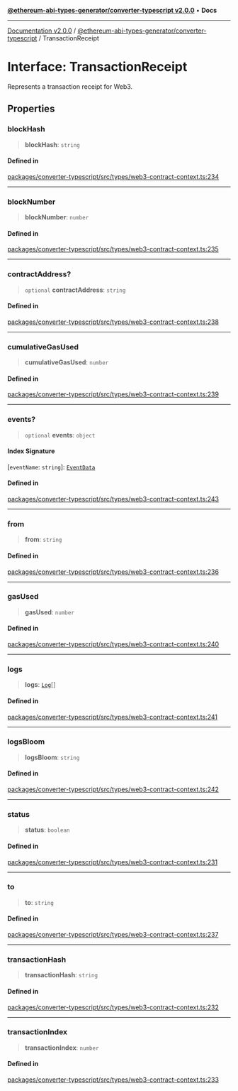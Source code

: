 [**@ethereum-abi-types-generator/converter-typescript v2.0.0**](../README.md) • **Docs**

***

[Documentation v2.0.0](../../../packages.md) / [@ethereum-abi-types-generator/converter-typescript](../README.md) / TransactionReceipt

# Interface: TransactionReceipt

Represents a transaction receipt for Web3.

## Properties

### blockHash

> **blockHash**: `string`

#### Defined in

[packages/converter-typescript/src/types/web3-contract-context.ts:234](https://github.com/niZmosis/ethereum-abi-types-generator/blob/34014c6ac1a58a7622fbd21e7421270aae38bf36/packages/converter-typescript/src/types/web3-contract-context.ts#L234)

***

### blockNumber

> **blockNumber**: `number`

#### Defined in

[packages/converter-typescript/src/types/web3-contract-context.ts:235](https://github.com/niZmosis/ethereum-abi-types-generator/blob/34014c6ac1a58a7622fbd21e7421270aae38bf36/packages/converter-typescript/src/types/web3-contract-context.ts#L235)

***

### contractAddress?

> `optional` **contractAddress**: `string`

#### Defined in

[packages/converter-typescript/src/types/web3-contract-context.ts:238](https://github.com/niZmosis/ethereum-abi-types-generator/blob/34014c6ac1a58a7622fbd21e7421270aae38bf36/packages/converter-typescript/src/types/web3-contract-context.ts#L238)

***

### cumulativeGasUsed

> **cumulativeGasUsed**: `number`

#### Defined in

[packages/converter-typescript/src/types/web3-contract-context.ts:239](https://github.com/niZmosis/ethereum-abi-types-generator/blob/34014c6ac1a58a7622fbd21e7421270aae38bf36/packages/converter-typescript/src/types/web3-contract-context.ts#L239)

***

### events?

> `optional` **events**: `object`

#### Index Signature

 \[`eventName`: `string`\]: [`EventData`](EventData.md)

#### Defined in

[packages/converter-typescript/src/types/web3-contract-context.ts:243](https://github.com/niZmosis/ethereum-abi-types-generator/blob/34014c6ac1a58a7622fbd21e7421270aae38bf36/packages/converter-typescript/src/types/web3-contract-context.ts#L243)

***

### from

> **from**: `string`

#### Defined in

[packages/converter-typescript/src/types/web3-contract-context.ts:236](https://github.com/niZmosis/ethereum-abi-types-generator/blob/34014c6ac1a58a7622fbd21e7421270aae38bf36/packages/converter-typescript/src/types/web3-contract-context.ts#L236)

***

### gasUsed

> **gasUsed**: `number`

#### Defined in

[packages/converter-typescript/src/types/web3-contract-context.ts:240](https://github.com/niZmosis/ethereum-abi-types-generator/blob/34014c6ac1a58a7622fbd21e7421270aae38bf36/packages/converter-typescript/src/types/web3-contract-context.ts#L240)

***

### logs

> **logs**: [`Log`](Log.md)[]

#### Defined in

[packages/converter-typescript/src/types/web3-contract-context.ts:241](https://github.com/niZmosis/ethereum-abi-types-generator/blob/34014c6ac1a58a7622fbd21e7421270aae38bf36/packages/converter-typescript/src/types/web3-contract-context.ts#L241)

***

### logsBloom

> **logsBloom**: `string`

#### Defined in

[packages/converter-typescript/src/types/web3-contract-context.ts:242](https://github.com/niZmosis/ethereum-abi-types-generator/blob/34014c6ac1a58a7622fbd21e7421270aae38bf36/packages/converter-typescript/src/types/web3-contract-context.ts#L242)

***

### status

> **status**: `boolean`

#### Defined in

[packages/converter-typescript/src/types/web3-contract-context.ts:231](https://github.com/niZmosis/ethereum-abi-types-generator/blob/34014c6ac1a58a7622fbd21e7421270aae38bf36/packages/converter-typescript/src/types/web3-contract-context.ts#L231)

***

### to

> **to**: `string`

#### Defined in

[packages/converter-typescript/src/types/web3-contract-context.ts:237](https://github.com/niZmosis/ethereum-abi-types-generator/blob/34014c6ac1a58a7622fbd21e7421270aae38bf36/packages/converter-typescript/src/types/web3-contract-context.ts#L237)

***

### transactionHash

> **transactionHash**: `string`

#### Defined in

[packages/converter-typescript/src/types/web3-contract-context.ts:232](https://github.com/niZmosis/ethereum-abi-types-generator/blob/34014c6ac1a58a7622fbd21e7421270aae38bf36/packages/converter-typescript/src/types/web3-contract-context.ts#L232)

***

### transactionIndex

> **transactionIndex**: `number`

#### Defined in

[packages/converter-typescript/src/types/web3-contract-context.ts:233](https://github.com/niZmosis/ethereum-abi-types-generator/blob/34014c6ac1a58a7622fbd21e7421270aae38bf36/packages/converter-typescript/src/types/web3-contract-context.ts#L233)
